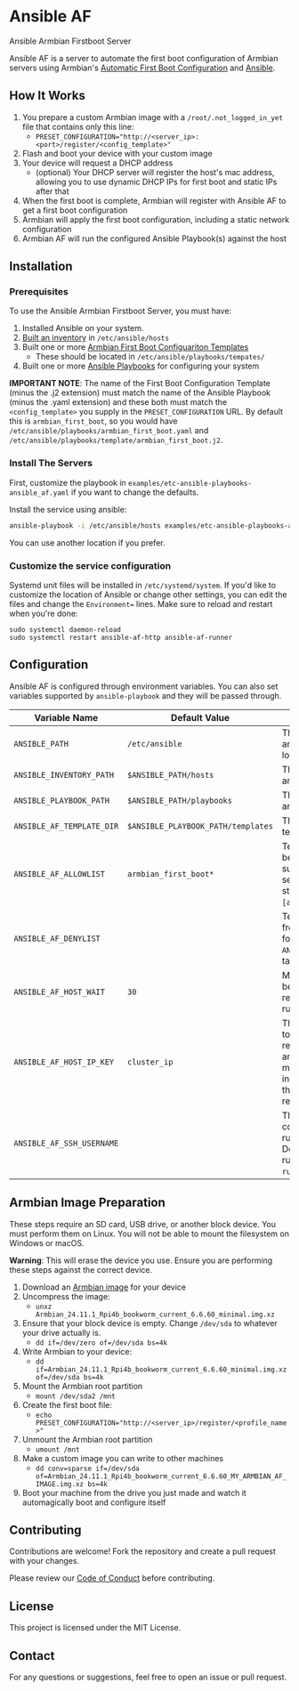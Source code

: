 # Ansible AF

Ansible Armbian Firstboot Server 

Ansible AF is a server to automate the first boot configuration of Armbian servers using Armbian's [Automatic First Boot Configuration](https://docs.armbian.com/User-Guide_Autoconfig/) and [Ansible](https://docs.ansible.com/).

## How It Works

1. You prepare a custom Armbian image with a `/root/.not_logged_in_yet` file that contains only this line:
    * `PRESET_CONFIGURATION="http://<server_ip>:<port>/register/<config_template>"`
2. Flash and boot your device with your custom image
3. Your device will request a DHCP address
    * (optional) Your DHCP server will register the host's mac address, allowing you to use dynamic DHCP IPs for first boot and static IPs after that
4. When the first boot is complete, Armbian will register with Ansible AF to get a first boot configuration
5. Armbian will apply the first boot configuration, including a static network configuration
6. Armbian AF will run the configured Ansible Playbook(s) against the host

## Installation

### Prerequisites

To use the Ansible Armbian Firstboot Server, you must have:

1. Installed Ansible on your system.
2. [Built an inventory](https://docs.ansible.com/ansible/latest/inventory_guide/intro_inventory.html) in `/etc/ansible/hosts`
3. Built one or more [Armbian First Boot Configuariton Templates](https://docs.armbian.com/User-Guide_Autoconfig/)
   * These should be located in `/etc/ansible/playbooks/tempates/`
4. Built one or more [Ansible Playbooks](https://docs.ansible.com/ansible/latest/playbook_guide/playbooks_intro.html) for configuring your system

**IMPORTANT NOTE**: The name of the First Boot Configuration Template (minus the .j2 extension) must match the name of the Ansible Playbook (minus the .yaml extension) and these both must match the `<config_template>` you supply in the `PRESET_CONFIGURATION` URL. By default this is `armbian_first_boot`, so you would have `/etc/ansible/playbooks/armbian_first_boot.yaml` and `/etc/ansible/playbooks/template/armbian_first_boot.j2`.

### Install The Servers

First, customize the playbook in `examples/etc-ansible-playbooks-ansible_af.yaml` if you want to change the defaults.

Install the service using ansible:

```bash
ansible-playbook -i /etc/ansible/hosts examples/etc-ansible-playbooks-ansible_af.yaml
```

You can use another location if you prefer.

### Customize the service configuration

Systemd unit files will be installed in `/etc/systemd/system`. If you'd like to customize the location of Ansible or change other settings, you can edit the files and change the `Environment=` lines. Make sure to reload and restart when you're done:

```
sudo systemctl daemon-reload
sudo systemctl restart ansible-af-http ansible-af-runner
```

## Configuration

Ansible AF is configured through environment variables. You can also set variables supported by `ansible-playbook` and they will be passed through.

| Variable Name | Default Value | Description |
|---------------|---------------|-------------|
| `ANSIBLE_PATH` | `/etc/ansible` | The base path where ansible files are located |
| `ANSIBLE_INVENTORY_PATH` | `$ANSIBLE_PATH/hosts` | The path to the ansible inventory |
| `ANSIBLE_PLAYBOOK_PATH` | `$ANSIBLE_PATH/playbooks` | The path to the ansible playbooks |
| `ANSIBLE_AF_TEMPLATE_DIR` | `$ANSIBLE_PLAYBOOK_PATH/templates` | The path to ansible tempate files |
| `ANSIBLE_AF_ALLOWLIST` | `armbian_first_boot*` | Templates allowed to be rendered. Can supply a comma separated list. Shell style wildcards (`*`, `?`, `[a-z]`) supported. |
| `ANSIBLE_AF_DENYLIST` | | Templates disallowed from rendering. Same format as `ANSIBLE_AF_ALLOWLIST`, takes precedence. |
| `ANSIBLE_AF_HOST_WAIT` | `30` | Minimum time to wait between host registration and running the playbook. |
| `ANSIBLE_AF_HOST_IP_KEY` | `cluster_ip` | This key will be used to match a registration to the ansible inventory. It must exist in your inventory and match the IP the registration request comes from. |
| `ANSIBLE_AF_SSH_USERNAME` | | The ssh username to connect as when running the playbook. Defaults to the user running `armbian-af-runner`. |

## Armbian Image Preparation

These steps require an SD card, USB drive, or another block device. You must perform them on Linux. You will not be able to mount the filesystem on Windows or macOS.

**Warning**: This will erase the device you use. Ensure you are performing these steps against the correct device.

1. Download an [Armbian image](https://www.armbian.com/download/) for your device
2. Uncompress the image:
    * `unxz Armbian_24.11.1_Rpi4b_bookworm_current_6.6.60_minimal.img.xz`
3. Ensure that your block device is empty. Change `/dev/sda` to whatever your drive actually is.
    * `dd if=/dev/zero of=/dev/sda bs=4k`
3. Write Armbian to your device:
    * `dd if=Armbian_24.11.1_Rpi4b_bookworm_current_6.6.60_minimal.img.xz of=/dev/sda bs=4k`
4. Mount the Armbian root partition
    * `mount /dev/sda2 /mnt`
5. Create the first boot file:
    * `echo PRESET_CONFIGURATION="http://<server_ip>/register/<profile_name>"`
6. Unmount the Armbian root partition
    * `umount /mnt`
7. Make a custom image you can write to other machines
    * `dd conv=sparse if=/dev/sda of=Armbian_24.11.1_Rpi4b_bookworm_current_6.6.60_MY_ARMBIAN_AF_IMAGE.img.xz bs=4k`
8. Boot your machine from the drive you just made and watch it automagically boot and configure itself

## Contributing

Contributions are welcome! Fork the repository and create a pull request with your changes.

Please review our [Code of Conduct](CODE_OF_CONDUCT.md) before contributing.

## License

This project is licensed under the MIT License.

## Contact

For any questions or suggestions, feel free to open an issue or pull request.
